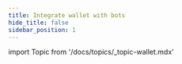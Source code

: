 ```yaml
---
title: Integrate wallet with bots
hide_title: false
sidebar_position: 1
---
```

import Topic from '/docs/topics/_topic-wallet.mdx'

<Topic />